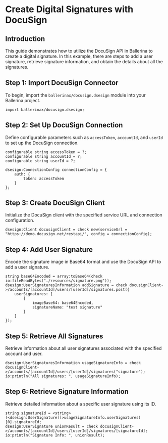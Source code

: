 # Create Digital Signatures with DocuSign

## Introduction

This guide demonstrates how to utilize the DocuSign API in Ballerina to create a digital signature. In this example, there are steps to add a user signature, retrieve signature information, and obtain the details about all the signatures.

## Step 1: Import DocuSign Connector

To begin, import the `ballerinax/docusign.dsesign` module into your Ballerina project.

```ballerina
import ballerinax/docusign.dsesign;
```

## Step 2: Set Up DocuSign Connection

Define configurable parameters such as `accessToken`, `accountId`, and `userId` to set up the DocuSign connection.

```ballerina
configurable string accessToken = ?;
configurable string accountId = ?;
configurable string userId = ?;

dsesign:ConnectionConfig connectionConfig = {
    auth: {
        token: accessToken
    }
};
```

## Step 3: Create DocuSign Client

Initialize the DocuSign client with the specified service URL and connection configuration.

```ballerina
dsesign:Client docusignClient = check new(serviceUrl = "https://demo.docusign.net/restapi/", config = connectionConfig);
```

## Step 4: Add User Signature

Encode the signature image in Base64 format and use the DocuSign API to add a user signature.

```ballerina
string base64Encoded = array:toBase64(check io:fileReadBytes("./resources/signature.png"));
dsesign:UserSignaturesInformation addSignature = check docusignClient->/accounts/[accountId]/users/[userId]/signatures.post({
    userSignatures: [
        {
            imageBase64: base64Encoded,
            signatureName: "test signature"
        }
    ]
});
```

## Step 5: Retrieve All Signatures

Retrieve information about all user signatures associated with the specified account and user.

```ballerina
dsesign:UserSignaturesInformation usageSignatureInfo = check docusignClient->/accounts/[accountId]/users/[userId]/signatures("signature");
io:println("All signatures: ", usageSignatureInfo);
```

## Step 6: Retrieve Signature Information

Retrieve detailed information about a specific user signature using its ID.

```ballerina
string signatureId = <string>(<dsesign:UserSignature[]>usageSignatureInfo.userSignatures)[0].signatureId;
dsesign:UserSignature unionResult = check docusignClient->/accounts/[accountId]/users/[userId]/signatures/[signatureId];
io:println("Signature Info: ", unionResult);
```

